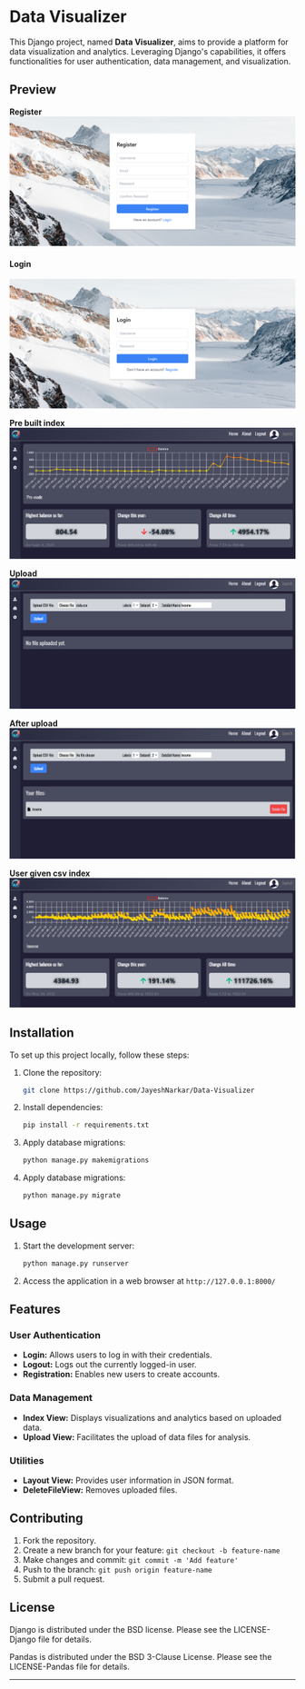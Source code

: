 # Data Visualizer

This Django project, named **Data Visualizer**, aims to provide a platform for data visualization and analytics. Leveraging Django's capabilities, it offers functionalities for user authentication, data management, and visualization.

## Preview

**Register**
![Register image](ignore/Register.png)

#### Login
![Login image](ignore/Login.png)

**Pre built index**
![Pre built index image](ignore/Data.1.png)

**Upload**
![Upload image](ignore/Data.2.png)

**After upload**
![After upload image](ignore/Data.3.png)

**User given csv index**
![User Index image](ignore/Data.4.png)

## Installation

To set up this project locally, follow these steps:

1. Clone the repository:
   ```bash
   git clone https://github.com/JayeshNarkar/Data-Visualizer
   ```
2. Install dependencies:
   ```bash
   pip install -r requirements.txt
   ```
3. Apply database migrations:
   ```bash
   python manage.py makemigrations
   ```
4. Apply database migrations:
   ```bash
   python manage.py migrate
   ```

## Usage

1. Start the development server:
   ```bash
   python manage.py runserver
   ```
2. Access the application in a web browser at `http://127.0.0.1:8000/`

## Features

### User Authentication

- **Login:** Allows users to log in with their credentials.
- **Logout:** Logs out the currently logged-in user.
- **Registration:** Enables new users to create accounts.

### Data Management

- **Index View:** Displays visualizations and analytics based on uploaded data.
- **Upload View:** Facilitates the upload of data files for analysis.

### Utilities

- **Layout View:** Provides user information in JSON format.
- **DeleteFileView:** Removes uploaded files.

## Contributing

1. Fork the repository.
2. Create a new branch for your feature: `git checkout -b feature-name`
3. Make changes and commit: `git commit -m 'Add feature'`
4. Push to the branch: `git push origin feature-name`
5. Submit a pull request.

## License

Django is distributed under the BSD license. Please see the LICENSE-Django file for details.

Pandas is distributed under the BSD 3-Clause License. Please see the LICENSE-Pandas file for details.

---

